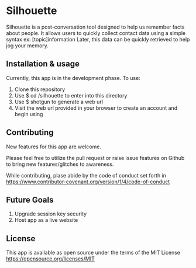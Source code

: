 # Silhouette

Silhouette is a post-conversation tool designed to help us remember facts about people.
It allows users to quickly collect contact data using a simple syntax ex: [topic]information
Later, this data can be quickly retrieved to help jog your memory.


## Installation & usage
Currently, this app is in the development phase. To use:

1. Clone this repository
2. Use $ cd <download directory name here>/silhouette to enter into this directory
3. Use $ shotgun to generate a web url
4. Visit the web url provided in your browser to create an account and begin using

## Contributing
New features for this app are welcome.

Please feel free to utilize the pull request or raise issue features on Github to bring new features/glitches to awareness.

While contributing, plase abide by the code of conduct set forth in https://www.contributor-covenant.org/version/1/4/code-of-conduct 

## Future Goals

1. Upgrade session key security
2. Host app as a live website

## License
This app is available as open source under the terms of the MIT License https://opensource.org/licenses/MIT
